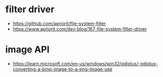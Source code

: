 # filter driver
- https://github.com/apriorit/file-system-filter
- https://www.apriorit.com/dev-blog/167-file-system-filter-driver

# image API
- https://learn.microsoft.com/en-us/windows/win32/gdiplus/-gdiplus-converting-a-bmp-image-to-a-png-image-use
